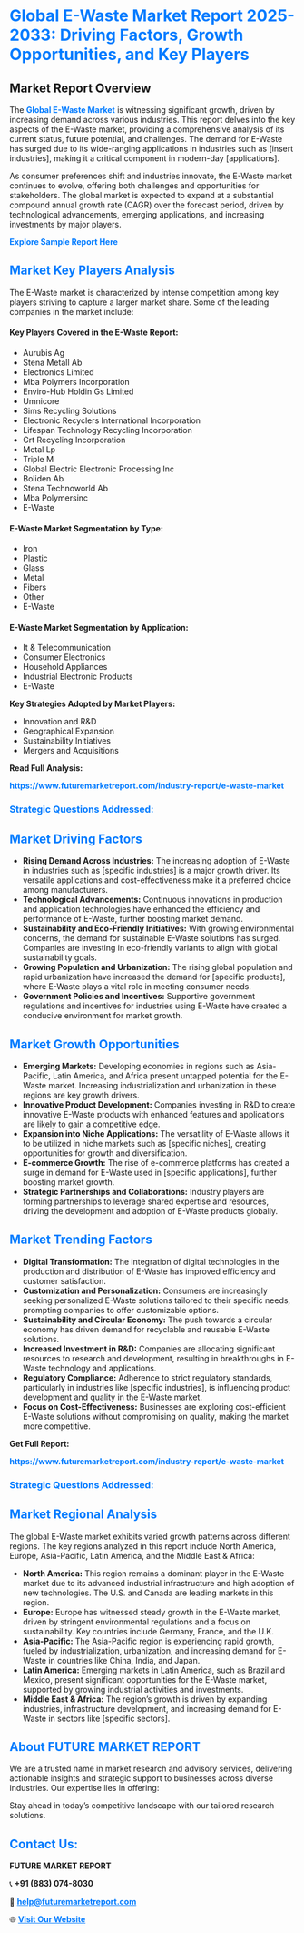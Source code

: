 <h1 style="color: #007BFF;">Global E-Waste Market Report 2025-2033: Driving Factors, Growth Opportunities, and Key Players</h1>

<section id="overview">
<h2>Market Report Overview</h2>
<p>The <a href="https://www.futuremarketreport.com/industry-report/e-waste-market" style="color: #007BFF; text-decoration: none;"><strong>Global E-Waste Market</strong></a> is witnessing significant growth, driven by increasing demand across various industries. This report delves into the key aspects of the E-Waste market, providing a comprehensive analysis of its current status, future potential, and challenges. The demand for E-Waste has surged due to its wide-ranging applications in industries such as [insert industries], making it a critical component in modern-day [applications].</p>
<p>As consumer preferences shift and industries innovate, the E-Waste market continues to evolve, offering both challenges and opportunities for stakeholders. The global market is expected to expand at a substantial compound annual growth rate (CAGR) over the forecast period, driven by technological advancements, emerging applications, and increasing investments by major players.</p>
</section>

<section id="overview">
<p><a href="https://www.futuremarketreport.com/request-sample/reportId=100755" style="color: #007BFF; text-decoration: none;"><strong>Explore Sample Report Here</strong></a></p>
</section>

<section id="key-players">
<h2 style="color: #007BFF;">Market Key Players Analysis</h2>
<p>The E-Waste market is characterized by intense competition among key players striving to capture a larger market share. Some of the leading companies in the market include:</p>
<h4>Key Players Covered in the E-Waste Report:</h4>
<ul><li>Aurubis Ag</li><li>Stena Metall Ab</li><li>Electronics Limited</li><li>Mba Polymers Incorporation</li><li>Enviro-Hub Holdin Gs Limited</li><li>Umnicore</li><li>Sims Recycling Solutions</li><li>Electronic Recyclers International Incorporation</li><li>Lifespan Technology Recycling Incorporation</li><li>Crt Recycling Incorporation</li><li>Metal Lp</li><li>Triple M</li><li>Global Electric Electronic Processing Inc</li><li>Boliden Ab</li><li>Stena Technoworld Ab</li><li>Mba Polymersinc</li><li>E-Waste</li></ul>
<h4>E-Waste Market Segmentation by Type:</h4>
<ul><li>Iron</li><li>Plastic</li><li>Glass</li><li>Metal</li><li>Fibers</li><li>Other</li><li>E-Waste</li></ul>

<h4>E-Waste Market Segmentation by Application:</h4>
<ul><li>It &amp; Telecommunication</li><li>Consumer Electronics</li><li>Household Appliances</li><li>Industrial Electronic Products</li><li>E-Waste</li></ul>
<p><strong>Key Strategies Adopted by Market Players:</strong></p>
<ul>
<li>Innovation and R&D</li>
<li>Geographical Expansion</li>
<li>Sustainability Initiatives</li>
<li>Mergers and Acquisitions</li>
</ul>
</section>

<section>
<p><strong>Read Full Analysis: </strong></p><a href="https://www.futuremarketreport.com/industry-report/e-waste-market" style="color: #007BFF; text-decoration: none;"><strong>https://www.futuremarketreport.com/industry-report/e-waste-market</strong></a>
<h3 style="color: #007BFF;">Strategic Questions Addressed:</h3>
</section>

<section id="driving-factors">
<h2 style="color: #007BFF;">Market Driving Factors</h2>
<ul>
<li><strong>Rising Demand Across Industries:</strong> The increasing adoption of E-Waste in industries such as [specific industries] is a major growth driver. Its versatile applications and cost-effectiveness make it a preferred choice among manufacturers.</li>
<li><strong>Technological Advancements:</strong> Continuous innovations in production and application technologies have enhanced the efficiency and performance of E-Waste, further boosting market demand.</li>
<li><strong>Sustainability and Eco-Friendly Initiatives:</strong> With growing environmental concerns, the demand for sustainable E-Waste solutions has surged. Companies are investing in eco-friendly variants to align with global sustainability goals.</li>
<li><strong>Growing Population and Urbanization:</strong> The rising global population and rapid urbanization have increased the demand for [specific products], where E-Waste plays a vital role in meeting consumer needs.</li>
<li><strong>Government Policies and Incentives:</strong> Supportive government regulations and incentives for industries using E-Waste have created a conducive environment for market growth.</li>
</ul>
</section>

<section id="growth-opportunities">
<h2 style="color: #007BFF;">Market Growth Opportunities</h2>
<ul>
<li><strong>Emerging Markets:</strong> Developing economies in regions such as Asia-Pacific, Latin America, and Africa present untapped potential for the E-Waste market. Increasing industrialization and urbanization in these regions are key growth drivers.</li>
<li><strong>Innovative Product Development:</strong> Companies investing in R&D to create innovative E-Waste products with enhanced features and applications are likely to gain a competitive edge.</li>
<li><strong>Expansion into Niche Applications:</strong> The versatility of E-Waste allows it to be utilized in niche markets such as [specific niches], creating opportunities for growth and diversification.</li>
<li><strong>E-commerce Growth:</strong> The rise of e-commerce platforms has created a surge in demand for E-Waste used in [specific applications], further boosting market growth.</li>
<li><strong>Strategic Partnerships and Collaborations:</strong> Industry players are forming partnerships to leverage shared expertise and resources, driving the development and adoption of E-Waste products globally.</li>
</ul>
</section>

<section id="trending-factors">
<h2 style="color: #007BFF;">Market Trending Factors</h2>
<ul>
<li><strong>Digital Transformation:</strong> The integration of digital technologies in the production and distribution of E-Waste has improved efficiency and customer satisfaction.</li>
<li><strong>Customization and Personalization:</strong> Consumers are increasingly seeking personalized E-Waste solutions tailored to their specific needs, prompting companies to offer customizable options.</li>
<li><strong>Sustainability and Circular Economy:</strong> The push towards a circular economy has driven demand for recyclable and reusable E-Waste solutions.</li>
<li><strong>Increased Investment in R&D:</strong> Companies are allocating significant resources to research and development, resulting in breakthroughs in E-Waste technology and applications.</li>
<li><strong>Regulatory Compliance:</strong> Adherence to strict regulatory standards, particularly in industries like [specific industries], is influencing product development and quality in the E-Waste market.</li>
<li><strong>Focus on Cost-Effectiveness:</strong> Businesses are exploring cost-efficient E-Waste solutions without compromising on quality, making the market more competitive.</li>
</ul>
</section>

<section>
<p><strong>Get Full Report: </strong></p><a href="https://www.futuremarketreport.com/industry-report/e-waste-market" style="color: #007BFF; text-decoration: none;"><strong>https://www.futuremarketreport.com/industry-report/e-waste-market</strong></a>
<h3 style="color: #007BFF;">Strategic Questions Addressed:</h3>
</section>


<section id="regional-analysis">
<h2 style="color: #007BFF;">Market Regional Analysis</h2>
<p>The global E-Waste market exhibits varied growth patterns across different regions. The key regions analyzed in this report include North America, Europe, Asia-Pacific, Latin America, and the Middle East & Africa:</p>
<ul>
<li><strong>North America:</strong> This region remains a dominant player in the E-Waste market due to its advanced industrial infrastructure and high adoption of new technologies. The U.S. and Canada are leading markets in this region.</li>
<li><strong>Europe:</strong> Europe has witnessed steady growth in the E-Waste market, driven by stringent environmental regulations and a focus on sustainability. Key countries include Germany, France, and the U.K.</li>
<li><strong>Asia-Pacific:</strong> The Asia-Pacific region is experiencing rapid growth, fueled by industrialization, urbanization, and increasing demand for E-Waste in countries like China, India, and Japan.</li>
<li><strong>Latin America:</strong> Emerging markets in Latin America, such as Brazil and Mexico, present significant opportunities for the E-Waste market, supported by growing industrial activities and investments.</li>
<li><strong>Middle East & Africa:</strong> The region’s growth is driven by expanding industries, infrastructure development, and increasing demand for E-Waste in sectors like [specific sectors].</li>
</ul>
</section>

<footer>
<h2 style="color: #007BFF;">About FUTURE MARKET REPORT</h2>
<p>We are a trusted name in market research and advisory services, delivering actionable insights and strategic support to businesses across diverse industries. Our expertise lies in offering:</p>

<p>Stay ahead in today’s competitive landscape with our tailored research solutions.</p>

<h2 style="color: #007BFF;">Contact Us:</h2>
<p><strong>FUTURE MARKET REPORT</strong></p>
<p>📞 <strong>+91 (883) 074-8030</strong></p>
<p>📧 <strong><a href="mailto:help@futuremarketreport.com" style="color: #007BFF;">help@futuremarketreport.com</a></strong></p>
<p>🌐 <strong><a href="https://www.futuremarketreport.com/" style="color: #007BFF;">Visit Our Website</a></strong></p>
</footer>